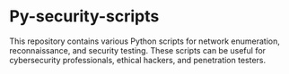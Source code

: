 # Py-security-scripts
This repository contains various Python scripts for network enumeration, reconnaissance, and security testing. These scripts can be useful for cybersecurity professionals, ethical hackers, and penetration testers.
